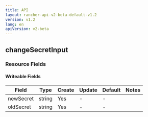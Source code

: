 ```yaml
---
title: API
layout: rancher-api-v2-beta-default-v1.2
version: v1.2
lang: en
apiVersion: v2-beta
---
```


## changeSecretInput



### Resource Fields

#### Writeable Fields

Field | Type | Create | Update | Default | Notes
---|---|---|---|---|---
newSecret | string | Yes | - | - | 
oldSecret | string | Yes | - | - | 



<br>
